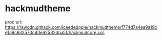 # hackmudtheme
prod url: https://rawcdn.githack.com/iceededpple/hackmudtheme/f774d7a4ea9a19ce1a9c832570c40e62532dba5f/hackmudcore.css
